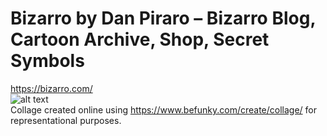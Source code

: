 # Bizarro by Dan Piraro – Bizarro Blog, Cartoon Archive, Shop, Secret Symbols
https://bizarro.com/
<br>
![alt text](https://github.com/CAVIND46016/Web-Comics-Scraping/blob/master/Bizarro/BeFunky-collage.png)
<br>
Collage created online using https://www.befunky.com/create/collage/ for representational purposes.
